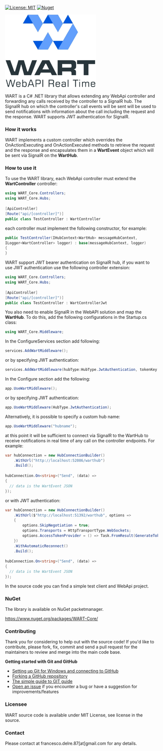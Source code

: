[![License: MIT](https://img.shields.io/badge/License-MIT-yellow.svg)](https://opensource.org/licenses/MIT)
[![Nuget](https://img.shields.io/nuget/v/WART-Core?style=plastic)](https://www.nuget.org/packages/WART-Core)

<img src="https://github.com/engineering87/WART/blob/develop/wart_logo.jpg" width="300">

WART is a C# .NET library that allows extending any WebApi controller and forwarding any calls received by the controller to a SignalR hub.
The SignalR hub on which the controller's call events will be sent will be used to send notifications with information about the call including the request and the response. WART supports JWT authentication for SignalR.

### How it works
WART implements a custom controller which overrides the OnActionExecuting and OnActionExecuted methods to retrieve the request and the response and encapsulates them in a **WartEvent** object which will be sent via SignalR on the **WartHub**.

### How to use it

To use the WART library, each WebApi controller must extend the **WartController** controller:

```csharp
using WART_Core.Controllers;
using WART_Core.Hubs;

[ApiController]
[Route("api/[controller]")]
public class TestController : WartController
```

each controller must implement the following constructor, for example:

```csharp
public TestController(IHubContext<WartHub> messageHubContext, 
ILogger<WartController> logger) : base(messageHubContext, logger)
{
}
```

WART support JWT bearer authentication on SignalR hub, if you want to use JWT authentication use the following controller extension:

```csharp
using WART_Core.Controllers;
using WART_Core.Hubs;

[ApiController]
[Route("api/[controller]")]
public class TestController : WartControllerJwt
```

You also need to enable SignalR in the WebAPI solution and map the **WartHub**.
To do this, add the following configurations in the Startup.cs class:

```csharp
using WART_Core.Middleware;
```

In the ConfigureServices section add following:

```csharp
services.AddWartMiddleware();
```

or by specifying JWT authentication:


```csharp
services.AddWartMiddleware(hubType:HubType.JwtAuthentication, tokenKey:"password_here");
```

In the Configure section add the following:

```csharp
app.UseWartMiddleware();
```

or by specifying JWT authentication:

```csharp
app.UseWartMiddleware(HubType.JwtAuthentication);
```

Alternatively, it is possible to specify a custom hub name:

```csharp
app.UseWartMiddleware("hubname");
```

at this point it will be sufficient to connect via SignalR to the WartHub to receive notifications in real time of any call on the controller endpoints. 
For example:

```csharp
var hubConnection = new HubConnectionBuilder()
    .WithUrl("http://localhost:52086/warthub")
    .Build();
    
hubConnection.On<string>("Send", (data) =>
{
  // data is the WartEvent JSON
});
```

or with JWT authentication:

```csharp
var hubConnection = new HubConnectionBuilder()
    .WithUrl($"http://localhost:51392/warthub", options =>
    {
        options.SkipNegotiation = true;
        options.Transports = HttpTransportType.WebSockets;
        options.AccessTokenProvider = () => Task.FromResult(GenerateToken());
    })
    .WithAutomaticReconnect()
    .Build();
    
hubConnection.On<string>("Send", (data) =>
{
  // data is the WartEvent JSON
});
```

In the source code you can find a simple test client and WebApi project.

### NuGet

The library is available on NuGet packetmanager.

https://www.nuget.org/packages/WART-Core/

### Contributing
Thank you for considering to help out with the source code!
If you'd like to contribute, please fork, fix, commit and send a pull request for the maintainers to review and merge into the main code base.

**Getting started with Git and GitHub**

 * [Setting up Git for Windows and connecting to GitHub](http://help.github.com/win-set-up-git/)
 * [Forking a GitHub repository](http://help.github.com/fork-a-repo/)
 * [The simple guide to GIT guide](http://rogerdudler.github.com/git-guide/)
 * [Open an issue](https://github.com/engineering87/WART/issues) if you encounter a bug or have a suggestion for improvements/features

### Licensee
WART source code is available under MIT License, see license in the source.

### Contact
Please contact at francesco.delre.87[at]gmail.com for any details.
